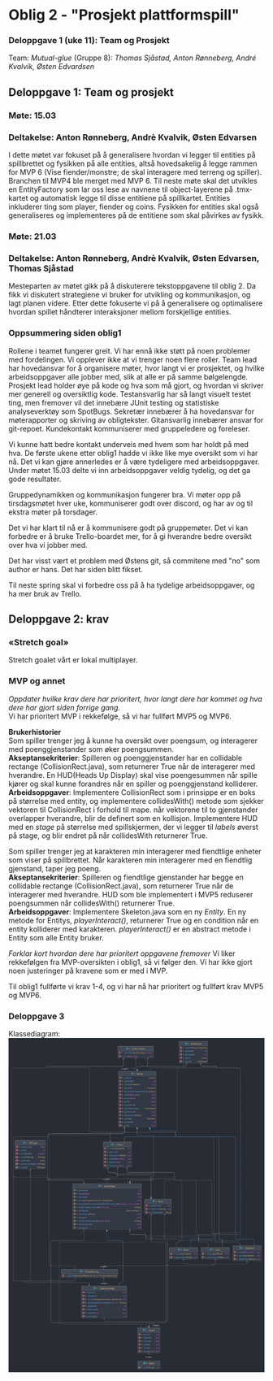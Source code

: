 # Oblig 2 - "Prosjekt plattformspill"
### Deloppgave 1 (uke 11): Team og Prosjekt
Team: *Mutual-glue* (Gruppe 8): *Thomas Sjåstad, Anton Rønneberg, André Kvalvik, Østen Edvardsen*

## Deloppgave 1: Team og prosjekt
### Møte: 15.03
### Deltakelse: Anton Rønneberg, Andrè Kvalvik, Østen Edvarsen
I dette møtet var fokuset på å generalisere hvordan vi legger til entities på spillbrettet og fysikken på alle entities, altså hovedsakelig å legge rammen for MVP 6 (Vise fiender/monstre; de skal interagere med terreng og spiller). Branchen til MVP4 ble merget med MVP 6. Til neste møte skal det utvikles en EntityFactory som lar oss lese av navnene til object-layerene på .tmx-kartet og automatisk legge til disse entitiene på spillkartet. Entities inkluderer ting som player, fiender og coins. Fysikken for entities skal også generaliseres og implementeres på de entitiene som skal påvirkes av fysikk. 

### Møte: 21.03
### Deltakelse: Anton Rønneberg, Andrè Kvalvik, Østen Edvarsen, Thomas Sjåstad
Mesteparten av møtet gikk på å diskuterere tekstoppgavene til oblig 2. Da fikk vi diskutert strategiene vi bruker for utvikling og kommunikasjon, og lagt planen videre. Etter dette fokuserte vi på å generalisere og optimalisere hvordan spillet håndterer interaksjoner mellom forskjellige entities. 


### Oppsummering siden oblig1
Rollene i teamet fungerer greit. Vi har ennå ikke støtt på noen problemer med fordelingen. Vi opplever ikke at vi trenger noen flere roller. Team lead har hovedansvar for å organisere møter, hvor langt vi er prosjektet, og hvilke arbeidsoppgaver alle jobber med, slik at alle er på samme bølgelengde. Prosjekt lead holder øye på kode og hva som må gjort, og hvordan vi skriver mer generell og oversiktlig kode. Testansvarlig har så langt visuelt testet ting, men fremover vil det innebære JUnit testing og statistiske analyseverktøy som SpotBugs. Sekretær innebærer å ha hovedansvar for møterapporter og skriving av obligtekster. Gitansvarlig innebærer ansvar for git-repoet. Kundekontakt kommuniserer med gruppeledere og foreleser. 

Vi kunne hatt bedre kontakt underveis med hvem som har holdt på med hva. De første ukene etter oblig1 hadde vi ikke like mye oversikt som vi har nå. Det vi kan gjøre annerledes er å være tydeligere med arbeidsoppgaver. Under møtet 15.03 delte vi inn arbeidsoppgaver veldig tydelig, og det ga gode resultater. 

Gruppedynamikken og kommunikasjon fungerer bra. Vi møter opp på tirsdagsmøtet hver uke, kommuniserer godt over discord, og har av og til ekstra møter på torsdager. 

Det vi har klart til nå er å kommunisere godt på gruppemøter. Det vi kan forbedre er å bruke Trello-boardet mer, for å gi hverandre bedre oversikt over hva vi jobber med. 

Det har visst vært et problem med Østens git, så commitene med "no" som author er hans. Det har siden blitt fikset.

Til neste spring skal vi forbedre oss på å ha tydelige arbeidsoppgaver, og ha mer bruk av Trello. 


## Deloppgave 2: krav
### «Stretch goal»
Stretch goalet vårt er lokal multiplayer. 

### MVP og annet
*Oppdater hvilke krav dere har prioritert, hvor langt dere har kommet og hva dere har gjort siden forrige gang.* <br> Vi har prioritert MVP i rekkefølge, så vi har fullført MVP5 og MVP6. 

<b>Brukerhistorier </b> <br>
Som spiller trenger jeg å kunne ha oversikt over poengsum, og interagerer med poenggjenstander som øker poengsummen.
<br><b>Akseptansekriterier</b>: Spilleren og poenggjenstander har en collidable rectange (CollisionRect.java), som returnerer True når de interagerer med hverandre. En HUD(Heads Up Display) skal vise poengesummen når spille kjører og skal kunne forandres når en spiller og poenggjenstand kolliderer.
<br><b>Arbeidsoppgaver</b>: Implementere CollisionRect som i prinsippe er en boks på størrelse med entity, og implementere collidesWith() metode som sjekker vektoren til CollisionRect i forhold til mape. når vektorene til to gjenstander overlapper hverandre, blir de definert som en kollisjon. Implementere HUD med en _stage_ på størrelse med spillskjermen, der vi legger til _labels_ øverst på stage, og blir endret på når collidesWith returnerer True.

Som spiller trenger jeg at karakteren min interagerer med fiendtlige enheter som viser på spillbrettet. Når karakteren min interagerer med en fiendtlig gjenstand, taper jeg poeng.
<br><b>Akseptansekriterier</b>: Spilleren og fiendtlige gjenstander har begge en collidable rectange (CollisionRect.java), som returnerer True når de interagerer med hverandre. HUD som ble implementert i MVP5 reduserer poengsummen når collidesWith() returnerer True.
<br><b>Arbeidsoppgaver</b>: Implementere Skeleton.java som en ny _Entity_. En ny metode for Entitys, _playerInteract()_, returnerer True og en condition når en entity kolliderer med karakteren. _playerInteract()_ er en abstract metode i Entity som alle Entity bruker.


*Forklar kort hvordan dere har prioritert oppgavene fremover*
Vi liker rekkefølgen fra MVP-oversikten i oblig1, så vi følger den. Vi har ikke gjort noen justeringer på kravene som er med i MVP. 

Til oblig1 fullførte vi krav 1-4, og vi har nå har prioritert og fullført krav MVP5 og MVP6. 


### Deloppgave 3
Klassediagram:
![Klassediagram](/Deliverables/klassediagram.png " Klassediagram")



